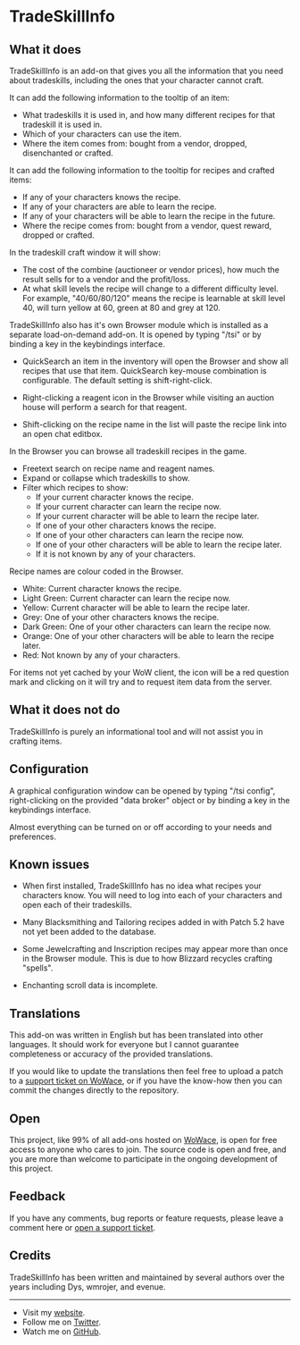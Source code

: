 TradeSkillInfo
==============


What it does
------------

TradeSkillInfo is an add-on that gives you all the information that you need about tradeskills, including the ones that your character cannot craft.


It can add the following information to the tooltip of an item:

* What tradeskills it is used in, and how many different recipes for that tradeskill it is used in.
* Which of your characters can use the item.
* Where the item comes from: bought from a vendor, dropped, disenchanted or crafted.


It can add the following information to the tooltip for recipes and crafted items:

* If any of your characters knows the recipe.
* If any of your characters are able to learn the recipe.
* If any of your characters will be able to learn the recipe in the future.
* Where the recipe comes from: bought from a vendor, quest reward, dropped or crafted.


In the tradeskill craft window it will show:

* The cost of the combine (auctioneer or vendor prices), how much the result sells for to a vendor and the profit/loss.
* At what skill levels the recipe will change to a different difficulty level.
    For example, "40/60/80/120" means the recipe is learnable at skill level 40, will turn yellow at 60, green at 80 and grey at 120.


TradeSkillInfo also has it's own Browser module which is installed as a separate load-on-demand add-on. It is opened by typing "/tsi" or by binding a key in the keybindings interface.

* QuickSearch an item in the inventory will open the Browser and show all recipes that use that item.
    QuickSearch key-mouse combination is configurable.  The default setting is shift-right-click.

* Right-clicking a reagent icon in the Browser while visiting an auction house will perform a search for that reagent.

* Shift-clicking on the recipe name in the list will paste the recipe link into an open chat editbox.


In the Browser you can browse all tradeskill recipes in the game.

* Freetext search on recipe name and reagent names.
* Expand or collapse which tradeskills to show.
* Filter which recipes to show:
    * If your current character knows the recipe.
    * If your current character can learn the recipe now.
    * If your current character will be able to learn the recipe later.
    * If one of your other characters knows the recipe.
    * If one of your other characters can learn the recipe now.
    * If one of your other characters will be able to learn the recipe later.
    * If it is not known by any of your characters.


Recipe names are colour coded in the Browser.

* White: Current character knows the recipe.
* Light Green: Current character can learn the recipe now.
* Yellow: Current character will be able to learn the recipe later.
* Grey: One of your other characters knows the recipe.
* Dark Green: One of your other characters can learn the recipe now.
* Orange: One of your other characters will be able to learn the recipe later.
* Red: Not known by any of your characters.


For items not yet cached by your WoW client, the icon will be a red question mark and clicking on it will try and to request item data from the server.


What it does not do
-------------------

TradeSkillInfo is purely an informational tool and will not assist you in crafting items.


Configuration
-------------

A graphical configuration window can be opened by typing "/tsi config", right-clicking on the provided "data broker" object or by binding a key in the keybindings interface.

Almost everything can be turned on or off according to your needs and preferences.


Known issues
------------

* When first installed, TradeSkillInfo has no idea what recipes your characters know.  You will need to log into each of your characters and open each of their tradeskills.

* Many Blacksmithing and Tailoring recipes added in with Patch 5.2 have not yet been added to the database.
* Some Jewelcrafting and Inscription recipes may appear more than once in the Browser module.  This is due to how Blizzard recycles crafting "spells".
* Enchanting scroll data is incomplete.


Translations
------------

This add-on was written in English but has been translated into other languages.  It should work for everyone but I cannot guarantee completeness or accuracy of the provided translations.

If you would like to update the translations then feel free to upload a patch to a [support ticket on WoWace](http://www.wowace.com/addons/tradeskill-info/tickets/), or if you have the know-how then you can commit the changes directly to the repository.


Open
----

This project, like 99% of all add-ons hosted on [WoWace](http://www.wowace.com/), is open for free access to anyone who cares to join.  The source code is open and free, and you are more than welcome to participate in the ongoing development of this project.


Feedback
--------

If you have any comments, bug reports or feature requests, please leave a comment here or [open a support ticket](http://www.wowace.com/addons/tradeskill-info/tickets/).


Credits
-------

TradeSkillInfo has been written and maintained by several authors over the years including Dys, wmrojer, and evenue.


* * *


* Visit my [website](http://www.ethancentaurai.com/).
* Follow me on [Twitter](http://twitter.com/StevenBlanchard).
* Watch me on [GitHub](https://github.com/EthanCentaurai).
